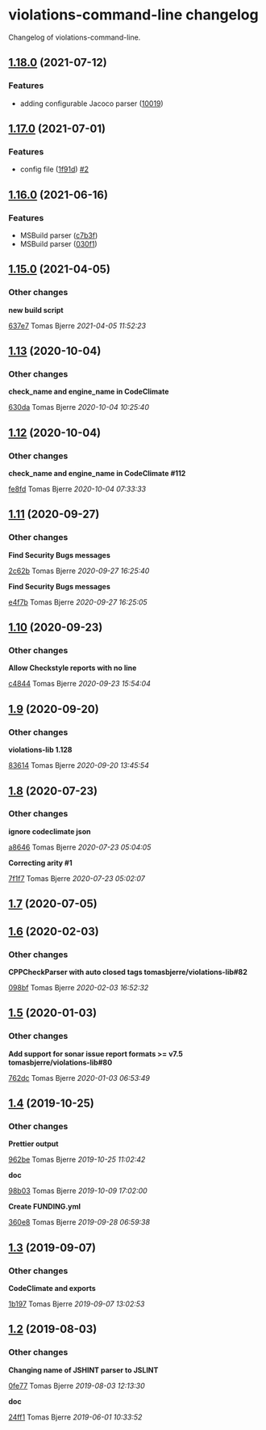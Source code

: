 # violations-command-line changelog

Changelog of violations-command-line.

## [1.18.0](https://github.com/tomasbjerre/violations-command-line/releases/tag/1.18.0) (2021-07-12)



### Features

-  adding configurable Jacoco parser ([10019](https://github.com/tomasbjerre/violations-command-line/commit/10019b527ec5ac8))  





## [1.17.0](https://github.com/tomasbjerre/violations-command-line/releases/tag/1.17.0) (2021-07-01)



### Features

-  config file ([1f91d](https://github.com/tomasbjerre/violations-command-line/commit/1f91dc8360ac6a1))  [#2](https://github.com/tomasbjerre/violations-command-line/issues/2)  





## [1.16.0](https://github.com/tomasbjerre/violations-command-line/releases/tag/1.16.0) (2021-06-16)



### Features

-  MSBuild parser ([c7b3f](https://github.com/tomasbjerre/violations-command-line/commit/c7b3f710150f3f3))  
-  MSBuild parser ([030f1](https://github.com/tomasbjerre/violations-command-line/commit/030f1b84ffb3019))  





## [1.15.0](https://github.com/tomasbjerre/violations-command-line/releases/tag/1.15.0) (2021-04-05)







### Other changes

**new build script**


[637e7](https://github.com/tomasbjerre/violations-command-line/commit/637e7010efde113) Tomas Bjerre *2021-04-05 11:52:23*


## [1.13](https://github.com/tomasbjerre/violations-command-line/releases/tag/1.13) (2020-10-04)







### Other changes

**check_name and engine_name in CodeClimate**


[630da](https://github.com/tomasbjerre/violations-command-line/commit/630da33016ca8a0) Tomas Bjerre *2020-10-04 10:25:40*


## [1.12](https://github.com/tomasbjerre/violations-command-line/releases/tag/1.12) (2020-10-04)







### Other changes

**check_name and engine_name in CodeClimate #112**


[fe8fd](https://github.com/tomasbjerre/violations-command-line/commit/fe8fdc33daa2a16) Tomas Bjerre *2020-10-04 07:33:33*


## [1.11](https://github.com/tomasbjerre/violations-command-line/releases/tag/1.11) (2020-09-27)







### Other changes

**Find Security Bugs messages**


[2c62b](https://github.com/tomasbjerre/violations-command-line/commit/2c62be0deab14b8) Tomas Bjerre *2020-09-27 16:25:40*

**Find Security Bugs messages**


[e4f7b](https://github.com/tomasbjerre/violations-command-line/commit/e4f7bec65726c97) Tomas Bjerre *2020-09-27 16:25:05*


## [1.10](https://github.com/tomasbjerre/violations-command-line/releases/tag/1.10) (2020-09-23)







### Other changes

**Allow Checkstyle reports with no line**


[c4844](https://github.com/tomasbjerre/violations-command-line/commit/c48443b111462b2) Tomas Bjerre *2020-09-23 15:54:04*


## [1.9](https://github.com/tomasbjerre/violations-command-line/releases/tag/1.9) (2020-09-20)







### Other changes

**violations-lib 1.128**


[83614](https://github.com/tomasbjerre/violations-command-line/commit/83614cf9591932f) Tomas Bjerre *2020-09-20 13:45:54*


## [1.8](https://github.com/tomasbjerre/violations-command-line/releases/tag/1.8) (2020-07-23)







### Other changes

**ignore codeclimate json**


[a8646](https://github.com/tomasbjerre/violations-command-line/commit/a8646f2cdf33a14) Tomas Bjerre *2020-07-23 05:04:05*

**Correcting arity #1**


[7f1f7](https://github.com/tomasbjerre/violations-command-line/commit/7f1f766f2cf6b6c) Tomas Bjerre *2020-07-23 05:02:07*


## [1.7](https://github.com/tomasbjerre/violations-command-line/releases/tag/1.7) (2020-07-05)








## [1.6](https://github.com/tomasbjerre/violations-command-line/releases/tag/1.6) (2020-02-03)







### Other changes

**CPPCheckParser with auto closed <error/> tags tomasbjerre/violations-lib#82**


[098bf](https://github.com/tomasbjerre/violations-command-line/commit/098bf2345260f16) Tomas Bjerre *2020-02-03 16:52:32*


## [1.5](https://github.com/tomasbjerre/violations-command-line/releases/tag/1.5) (2020-01-03)







### Other changes

**Add support for sonar issue report formats >= v7.5 tomasbjerre/violations-lib#80**


[762dc](https://github.com/tomasbjerre/violations-command-line/commit/762dcbdfa148382) Tomas Bjerre *2020-01-03 06:53:49*


## [1.4](https://github.com/tomasbjerre/violations-command-line/releases/tag/1.4) (2019-10-25)







### Other changes

**Prettier output**


[962be](https://github.com/tomasbjerre/violations-command-line/commit/962be4a38fd75ca) Tomas Bjerre *2019-10-25 11:02:42*

**doc**


[98b03](https://github.com/tomasbjerre/violations-command-line/commit/98b03b401386512) Tomas Bjerre *2019-10-09 17:02:00*

**Create FUNDING.yml**


[360e8](https://github.com/tomasbjerre/violations-command-line/commit/360e88fbf067390) Tomas Bjerre *2019-09-28 06:59:38*


## [1.3](https://github.com/tomasbjerre/violations-command-line/releases/tag/1.3) (2019-09-07)







### Other changes

**CodeClimate and exports**


[1b197](https://github.com/tomasbjerre/violations-command-line/commit/1b197c14276385f) Tomas Bjerre *2019-09-07 13:02:53*


## [1.2](https://github.com/tomasbjerre/violations-command-line/releases/tag/1.2) (2019-08-03)







### Other changes

**Changing name of JSHINT parser to JSLINT**


[0fe77](https://github.com/tomasbjerre/violations-command-line/commit/0fe772cfe9fa257) Tomas Bjerre *2019-08-03 12:13:30*

**doc**


[24ff1](https://github.com/tomasbjerre/violations-command-line/commit/24ff17e322091e4) Tomas Bjerre *2019-06-01 10:33:52*


    